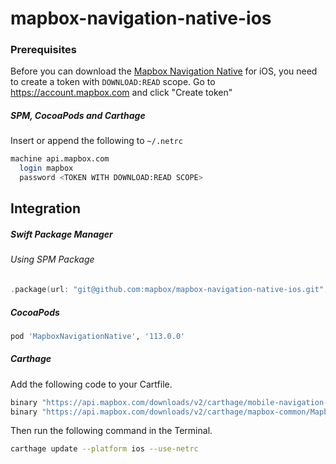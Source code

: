# mapbox-navigation-native-ios

### Prerequisites

Before you can download the [Mapbox Navigation Native](https://github.com/mapbox/mapbox-navigation-native) for iOS, you need to create a token with `DOWNLOAD:READ` scope.
Go to https://account.mapbox.com and click "Create token"

##### SPM, CocoaPods and Carthage
Insert or append the following to `~/.netrc`

```bash
machine api.mapbox.com
  login mapbox
  password <TOKEN WITH DOWNLOAD:READ SCOPE>
```

## Integration

##### Swift Package Manager

###### Using SPM Package

```swift
.package(url: "git@github.com:mapbox/mapbox-navigation-native-ios.git", from: "113.0.0"),
```

##### CocoaPods

```ruby
pod 'MapboxNavigationNative', '113.0.0'
```

##### Carthage

Add the following code to your Cartfile.

```bash
binary "https://api.mapbox.com/downloads/v2/carthage/mobile-navigation-native/MapboxNavigationNative.json" == 113.0.0
binary "https://api.mapbox.com/downloads/v2/carthage/mapbox-common/MapboxCommon-ios.json" == 23.0.0-rc.2
```

Then run the following command in the Terminal.
```bash
carthage update --platform ios --use-netrc
```
